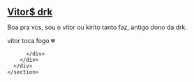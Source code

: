 <!DOCTYPE html>
<html lang="pt-br">

<head>
  <meta charset="UTF-8">
  <title>vitor drk</title>
    <link rel='stylesheet' href='https://cdnjs.cloudflare.com/ajax/libs/twitter-bootstrap/4.1.2/css/bootstrap.min.css'>
    <link rel="stylesheet" href="CSS/style.css">

</head>
<style>
* {
    margin: 0;
    padding: 0;
  }
  
  .container {
    padding-top: 20px;
    padding-bottom: 20px;
  }
  
  body {
    background-color: #111845;
  }
  
  .background-img {
    background-image: url("https://cdn.discordapp.com/attachments/1055170880218603601/1067827913837248562/5b4202d50679704f184b06637f5999f8.gif");
    height: 600px;
    width: 900px;
    background-repeat: no-repeat;
    background-size: cover;
    margin: 5% auto;
    padding: 20px;
    border: 1px solid #2a3cad;
    border-radius: 4px;
    box-shadow: 0px 0px 5px #2a3cad;
    position: relative;
  }
  
  .content h2 {
    font-size: 19px;
  }
  
  .box {
    position: absolute;
    top: 50%;
    left: 50%;
    transform: translate(-50%, -50%);
    width: 500px;
    height: 300px;
    background: #111845a6;
    box-sizing: border-box;
    overflow: hidden;
    box-shadow: 0 20px 50px rgb(23, 32, 90);
    border: 2px solid #2a3cad;
    color: white;
    padding: 20px;
  }
  
  .box:before {
    content: '';
    position: absolute;
    top: 0;
    left: -100%;
    width: 100%;
    height: 100%;
    background: rgba(255, 255, 255, 0.1);
    transition: 0.5s;
    pointer-events: none;
  }
  
  .box:hover:before {
    left: -50%;
    transform: skewX(-5deg);
  }
  
  
  .box .content {
    position: absolute;
    top: 15px;
    left: 15px;
    right: 15px;
    bottom: 15px;
    border: 1px solid #f0a591;
    padding: 20px;
    text-align: center;
    box-shadow: 0 5px 10px rgba(9, 0, 0, 0.5);
  
  }
  
  .box span {
    position: absolute;
    top: 0;
    left: 0;
    width: 100%;
    height: 100%;
    display: block;
    box-sizing: border-box;
  
  }
  
  .box span:nth-child(1) {
    transform: rotate(0deg);
  }
  
  .box span:nth-child(2) {
    transform: rotate(90deg);
  }
  
  .box span:nth-child(3) {
    transform: rotate(180deg);
  }
  
  .box span:nth-child(4) {
    transform: rotate(270deg);
  }
  
  .box span:before {
    content: '';
    position: absolute;
    width: 100%;
    height: 2px;
    background: #50dfdb;
    animation: animate 4s linear infinite;
  }
  
  @keyframes animate {
    0% {
      transform: scaleX(0);
      transform-origin: left;
    }
  
    50% {
      transform: scaleX(1);
      transform-origin: left;
    }
  
    50.1% {
      transform: scaleX(1);
      transform-origin: right;
  
    }
  
    100% {
      transform: scaleX(0);
      transform-origin: right;
  
    }
  
  
  }
</style>
<body>
  <!-- partial:index.partial.html -->
  <a href="https://www.instagram.com/vitordrkz77/" target="_blank">
    <section>
      <div class="container">
        <div class="background-img">
          <div class="box">
            <span></span>
            <span></span>
            <span></span>
            <span></span>
            <div class="content">
              <h2>Vitor$ drk </h2>
              <p><a></a>Boa pra vcs, sou o vitor ou kirito tanto faz, antigo dono da drk. </p>
                vitor toca fogo 💔
            </div>

          </div>
        </div>
      </div>
    </section>
  </a>
  <!-- partial -->

</body>

</html>
